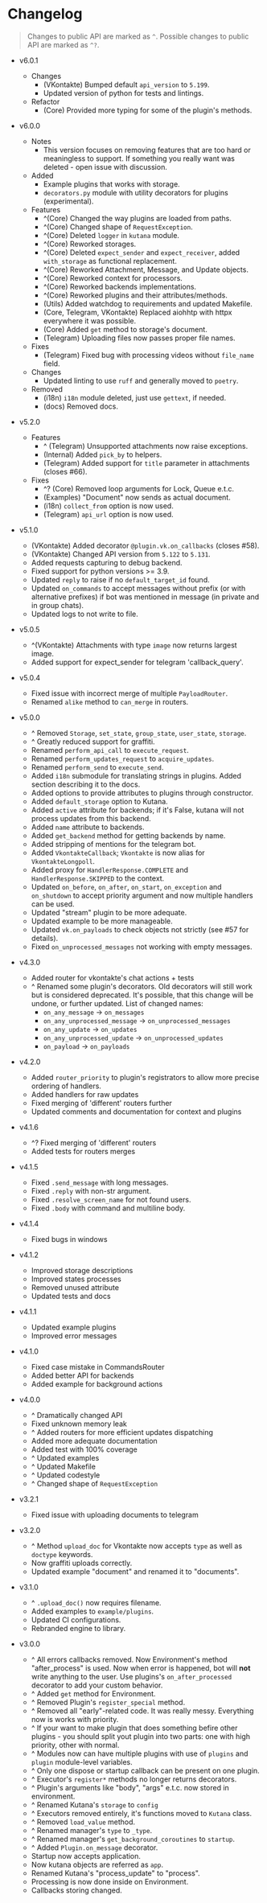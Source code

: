 # Changelog

> Changes to public API are marked as `^`. Possible changes
> to public API are marked as `^?`.

- v6.0.1
  - Changes
    - (VKontakte) Bumped default `api_version` to `5.199`.
    - Updated version of python for tests and lintings.
  - Refactor
    - (Core) Provided more typing for some of the plugin's methods.

- v6.0.0
  - Notes
    - This version focuses on removing features that are too hard
      or meaningless to support. If something you really want was
      deleted - open issue with discussion.
  - Added
    - Example plugins that works with storage.
    - `decorators.py` module with utility decorators for plugins (experimental).
  - Features
    - ^(Core) Changed the way plugins are loaded from paths.
    - ^(Core) Changed shape of `RequestException`.
    - ^(Core) Deleted `logger` in `kutana` module.
    - ^(Core) Reworked storages.
    - ^(Core) Deleted `expect_sender` and `expect_receiver`, added `with_storage`
        as functional replacement.
    - ^(Core) Reworked Attachment, Message, and Update objects.
    - ^(Core) Reworked context for processors.
    - ^(Core) Reworked backends implementations.
    - ^(Core) Reworked plugins and their attributes/methods.
    - (Utils) Added watchdog to requirements and updated Makefile.
    - (Core, Telegram, VKontakte) Replaced aiohhtp with httpx everywhere it was possible.
    - (Core) Added `get` method to storage's document.
    - (Telegram) Uploading files now passes proper file names.
  - Fixes
    - (Telegram) Fixed bug with processing videos without `file_name` field.
  - Changes
    - Updated linting to use `ruff` and generally moved to `poetry`.
  - Removed
    - (i18n) `i18n` module deleted, just use `gettext`, if needed.
    - (docs) Removed docs.

- v5.2.0
  - Features
    - ^ (Telegram) Unsupported attachments now raise exceptions.
    - (Internal) Added `pick_by` to helpers.
    - (Telegram) Added support for `title` parameter in attachments (closes #66).
  - Fixes
    - ^? (Core) Removed loop arguments for Lock, Queue e.t.c.
    - (Examples) "Document" now sends as actual document.
    - (i18n) `collect_from` option is now used.
    - (Telegram) `api_url` option is now used.

- v5.1.0
  - (VKontakte) Added decorator `@plugin.vk.on_callbacks` (closes #58).
  - (VKontakte) Changed API version from `5.122` to  `5.131`.
  - Added requests capturing to debug backend.
  - Fixed support for python versions >= 3.9.
  - Updated `reply` to raise if no `default_target_id` found.
  - Updated `on_commands` to accept messages without prefix (or
      with alternative prefixes) if bot was mentioned in
      message (in private and in group chats).
  - Updated logs to not write to file.

- v5.0.5
  - ^(VKontakte) Attachments with type `image` now returns largest image.
  - Added support for expect_sender for telegram 'callback_query'.

- v5.0.4
  - Fixed issue with incorrect merge of multiple `PayloadRouter`.
  - Renamed `alike` method to `can_merge` in routers.

- v5.0.0
  - ^ Removed `Storage`, `set_state`, `group_state`, `user_state`,
      `storage`.
  - ^ Greatly reduced support for graffiti.
  - Renamed `perform_api_call` to `execute_request`.
  - Renamed `perform_updates_request` to `acquire_updates`.
  - Renamed `perform_send` to `execute_send`.
  - Added `i18n` submodule for translating strings in
      plugins. Added section describing it to the docs.
  - Added options to provide attributes to plugins through
      constructor.
  - Added `default_storage` option to Kutana.
  - Added `active` attribute for backends; if it's False,
      kutana will not process updates from this backend.
  - Added `name` attribute to backends.
  - Added `get_backend` method for getting backends by name.
  - Added stripping of mentions for the telegram bot.
  - Added `VkontakteCallback`; `Vkontakte` is now
      alias for `VkontakteLongpoll`.
  - Added proxy for `HandlerResponse.COMPLETE` and `HandlerResponse.SKIPPED`
      to the context.
  - Updated `on_before`, `on_after`, `on_start`, `on_exception` and
      `on_shutdown` to accept priority argument and now multiple
      handlers can be used.
  - Updated "stream" plugin to be more adequate.
  - Updated example to be more manageable.
  - Updated `vk.on_payloads` to check objects not strictly (see #57
      for details).
  - Fixed `on_unprocessed_messages` not working with empty
      messages.

- v4.3.0
  - Added router for vkontakte's chat actions + tests
  - ^ Renamed some plugin's decorators. Old decorators will
      still work but is considered deprecated. It's possible,
      that this change will be undone, or further updated. List
      of changed names:
    - `on_any_message` -> `on_messages`
    - `on_any_unprocessed_message` -> `on_unprocessed_messages`
    - `on_any_update` -> `on_updates`
    - `on_any_unprocessed_update` -> `on_unprocessed_updates`
    - `on_payload` -> `on_payloads`

- v4.2.0
  - Added `router_priority` to plugin's registrators to allow more precise
      ordering of handlers.
  - Added handlers for raw updates
  - Fixed merging of 'different' routers further
  - Updated comments and documentation for context and plugins

- v4.1.6
  - ^? Fixed merging of 'different' routers
  - Added tests for routers merges

- v4.1.5
  - Fixed `.send_message` with long messages.
  - Fixed `.reply` with non-str argument.
  - Fixed `.resolve_screen_name` for not found users.
  - Fixed `.body` with command and multiline body.

- v4.1.4
  - Fixed bugs in windows

- v4.1.2
  - Improved storage descriptions
  - Improved states processes
  - Removed unused attribute
  - Updated tests and docs

- v4.1.1
  - Updated example plugins
  - Improved error messages

- v4.1.0
  - Fixed case mistake in CommandsRouter
  - Added better API for backends
  - Added example for background actions

- v4.0.0
  - ^ Dramatically changed API
  - Fixed unknown memory leak
  - ^ Added routers for more efficient updates dispatching
  - Added more adequate documentation
  - Added test with 100% coverage
  - ^ Updated examples
  - ^ Updated Makefile
  - ^ Updated codestyle
  - ^ Changed shape of `RequestException`

- v3.2.1
  - Fixed issue with uploading documents to telegram

- v3.2.0
  - ^ Method `upload_doc` for Vkontakte now accepts `type` as
    well as `doctype` keywords.
  - Now graffiti uploads correctly.
  - Updated example "document" and renamed it to "documents".

- v3.1.0
  - ^ `.upload_doc()` now requires filename.
  - Added examples to `example/plugins`.
  - Updated CI configurations.
  - Rebranded engine to library.

- v3.0.0
  - ^ All errors callbacks removed. Now Environment's method "after_process"
    is used. Now when error is happened, bot will **not** write anything to
    the user. Use plugins's `on_after_processed` decorator to add your custom
    behavior.
  - ^ Added `get` method for Environment.
  - ^ Removed Plugin's `register_special` method.
  - ^ Removed all "early"-related code. It was really messy. Everything now
    is works with priority.
  - ^ If your want to make plugin that does something befire other plugins -
    you should split yout plugin into two parts: one with high priority,
    other with normal.
  - ^ Modules now can have multiple plugins with use of `plugins` and `plugin`
    module-level variables.
  - ^ Only one dispose or startup callback can be present on one plugin.
  - ^ Executor's `register*` methods no longer returns decorators.
  - ^ Plugin's arguments like "body", "args" e.t.c. now stored in environment.
  - ^ Renamed Kutana's `storage` to `config`
  - ^ Executors removed entirely, it's functions moved to `Kutana` class.
  - ^ Removed `load_value` method.
  - ^ Renamed manager's `type` to `_type`.
  - ^ Renamed manager's `get_background_coroutines` to `startup`.
  - ^ Added `Plugin.on_message` decorator.
  - Startup now accepts application.
  - Now kutana objects are referred as `app`.
  - Renamed Kutana's "process_update" to "process".
  - Processing is now done inside on Environment.
  - Callbacks storing changed.
